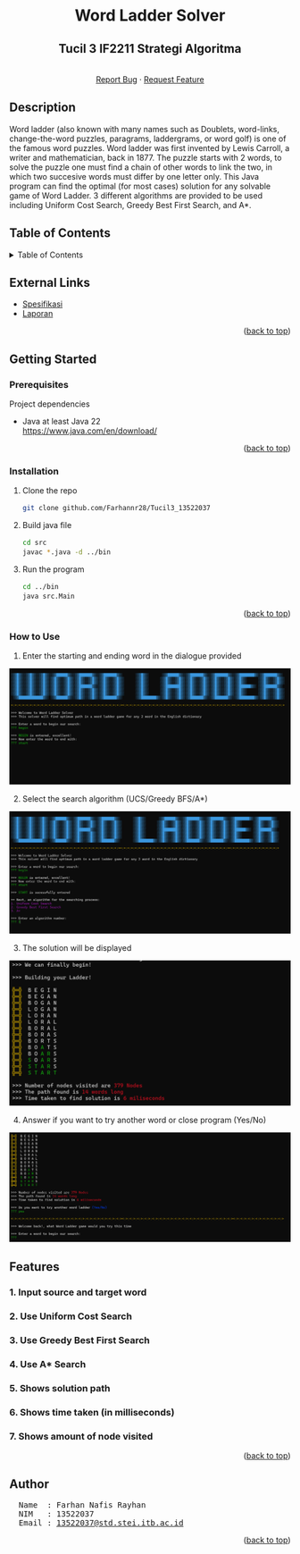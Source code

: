 <!-- Back to Top Link-->
<a name="readme-top"></a>

<div align="center">
  <h1 align="center">Word Ladder Solver</h1>

  <p align="center">
    <h2> Tucil 3 IF2211 Strategi Algoritma </h3>
    <br/>
    <a href="https://github.com/Farhannr28/Tucil3_13522037/issues">Report Bug</a>
    ·
    <a href="https://github.com/Farhannr28/Tucil3_13522037/issues">Request Feature</a>
    <br>
  </p>
</div>

<h2 id="description"> Description </h2>
Word ladder (also known with many names such as Doublets, word-links, change-the-word puzzles, paragrams, laddergrams, or word golf) is one of the famous word puzzles. Word ladder was first invented by Lewis Carroll, a writer and mathematician, back in 1877. The puzzle starts with 2 words, to solve the puzzle one must find a chain of other words to link the two, in which two succesive words must differ by one letter only. This Java program can find the optimal (for most cases) solution for any solvable game of Word Ladder. 3 different algorithms are provided to be used including Uniform Cost Search, Greedy Best First Search, and A*.

<br>

## Table of Contents
<!-- TABLE OF CONTENTS -->
<details>
  <summary>Table of Contents</summary>
  <ol>
    <li>
      <a href="#description"> Description </a>
    </li>
    <li>
      <a href="#getting-started">Getting Started</a>
      <ul>
        <li><a href="#prerequisites">Prerequisites</a></li>
        <li><a href="#installation">Installation</a></li>
        <li><a href="#how-to-use">How to Use</a></li>
        <li>
        <details>
          <summary><a href="#features">Features</a></summary>
          <ol>
            <li><a href="#1-feature-x">Features - 1</a></li>
            <li><a href="#2-feature-y">Features - 2</a></li>
            <li><a href="#3-feature-z">Features - 3</a></li>
          <ol>
        </details>
        </li>
      </ul>
    </li>
    <li><a href="#author">Author</a></li>
  </ol>
</details>

## External Links

- [Spesifikasi](https://bit.ly/spektucil3stima24)
- [Laporan](https://github.com/Farhannr28/Tucil3_13522037/blob/main/doc/Tucil3_13522037.pdf)

<p align="right">(<a href="#readme-top">back to top</a>)</p>

<!-- GETTING STARTED -->
## Getting Started

### Prerequisites

Project dependencies  

* Java at least Java 22  
  https://www.java.com/en/download/

<p align="right">(<a href="#readme-top">back to top</a>)</p>

### Installation

1. Clone the repo
   ```sh
   git clone github.com/Farhannr28/Tucil3_13522037
   ```
2. Build java file
   ```sh
   cd src
   javac *.java -d ../bin
   ```
3. Run the program
   ```sh
   cd ../bin
   java src.Main
   ```

<p align="right">(<a href="#readme-top">back to top</a>)</p>

### How to Use
1. Enter the starting and ending word in the dialogue provided

![One](https://github.com/Farhannr28/Tucil3_13522037/blob/main/img/1.png)

2. Select the search algorithm (UCS/Greedy BFS/A*)

![Two](https://github.com/Farhannr28/Tucil3_13522037/blob/main/img/2.png)
   
3. The solution will be displayed

![Three](https://github.com/Farhannr28/Tucil3_13522037/blob/main/img/3.png)

4. Answer if you want to try another word or close program (Yes/No)

![Four](https://github.com/Farhannr28/Tucil3_13522037/blob/main/img/4.png)

<!-- FEATURES -->
## Features

### 1. Input source and target word
### 2. Use Uniform Cost Search
### 3. Use Greedy Best First Search
### 4. Use A* Search
### 5. Shows solution path
### 6. Shows time taken (in milliseconds)
### 7. Shows amount of node visited

<p align="right">(<a href="#readme-top">back to top</a>)</p>

<h2 id="author">Author</h2>
<pre>
  Name  : Farhan Nafis Rayhan
  NIM   : 13522037
  Email : <a href="mailto:13522037@std.stei.itb.ac.id">13522037@std.stei.itb.ac.id</a>
</pre>

<p align="right">(<a href="#readme-top">back to top</a>)</p>

<!-- MARKDOWN LINKS -->
[issues-url]: https://github.com/Farhannr28/Tucil3_13522037/issues
